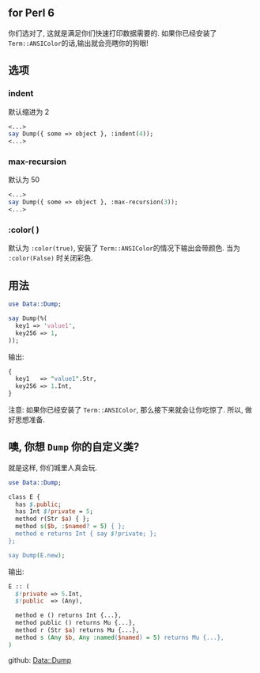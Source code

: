 
## for Perl 6

你们选对了, 这就是满足你们快速打印数据需要的. 如果你已经安装了 `Term::ANSIColor`的话,输出就会亮瞎你的狗眼!

## 选项

### indent

默认缩进为 2

``` perl
<...>
say Dump({ some => object }, :indent(4));
<...>
```

### max-recursion

默认为 50

``` perl
<...>
say Dump({ some => object }, :max-recursion(3));
<...>
```

### :color( )

默认为 `:color(true)`, 安装了 `Term::ANSIColor`的情况下输出会带颜色. 当为 `:color(False)` 时关闭彩色.

## 用法

``` perl
use Data::Dump;

say Dump(%( 
  key1 => 'value1',
  key256 => 1,
));
```

输出:



``` perl
{
  key1   => "value1".Str,
  key256 => 1.Int,
}
```

注意: 如果你已经安装了 `Term::ANSIColor`, 那么接下来就会让你吃惊了. 所以, 做好思想准备.



## 噢, 你想 `Dump` 你的自定义类?

就是这样, 你们城里人真会玩.

``` perl
use Data::Dump;

class E {
  has $.public;
  has Int $!private = 5;
  method r(Str $a) { };
  method s($b, :$named? = 5) { };
  method e returns Int { say $!private; };
};

say Dump(E.new);
```

输出:

``` perl
E :: (
  $!private => 5.Int,
  $!public  => (Any),

  method e () returns Int {...},
  method public () returns Mu {...},
  method r (Str $a) returns Mu {...},
  method s (Any $b, Any :named($named) = 5) returns Mu {...},
)
```

github: [Data::Dump](https://github.com/tony-o/perl6-data-dump)
